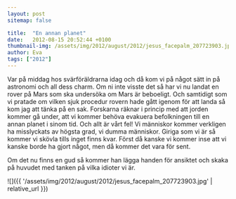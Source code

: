 ```yaml
---
layout: post
sitemap: false

title:  "En annan planet"
date:   2012-08-15 20:52:44 +0100
thumbnail-img: /assets/img/2012/august/2012/jesus_facepalm_207723903.jpg
author: Eva
tags: ["2012"]
---
```


Var på middag hos svärföräldrarna idag och då kom vi på något sätt in på astronomi och all dess charm. Om ni inte visste det så har vi nu landat en rover på Mars som ska undersöka om Mars är beboeligt. Och samtidigt som vi pratade om vilken sjuk procedur rovern hade gått igenom för att landa så kom jag att tänka på en sak. Forskarna räknar i princip med att jorden kommer gå under, att vi kommer behöva evakuera befolkningen till en annan planet i sinom tid. Och allt är vårt fel! Vi människor kommer verkligen ha misslyckats av högsta grad, vi dumma människor. Giriga som vi är så kommer vi skövla tills inget finns kvar. Först då kanske vi kommer inse att vi kanske borde ha gjort något, men då kommer det vara för sent. 

Om det nu finns en gud så kommer han lägga handen för ansiktet och skaka på huvudet med tanken på vilka idioter vi är.

![]({{ '/assets/img/2012/august/2012/jesus_facepalm_207723903.jpg'  | relative_url }})


